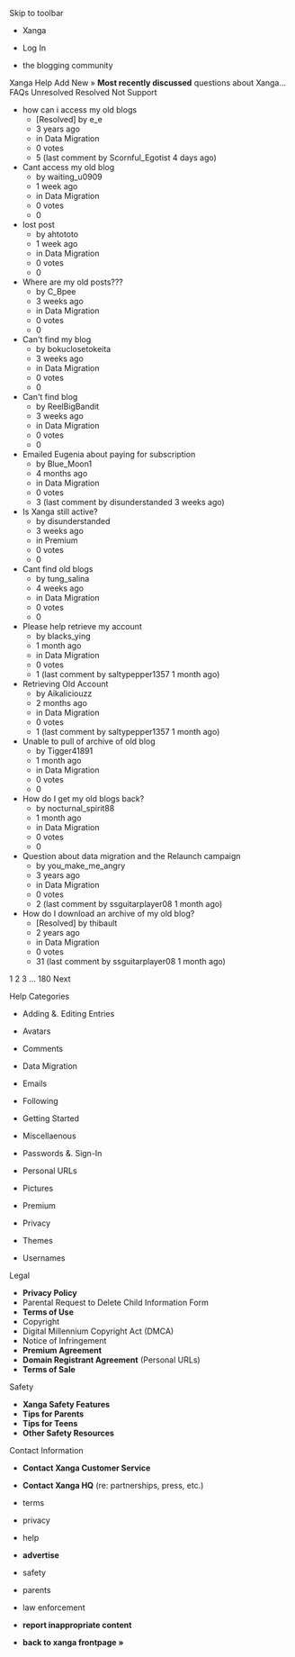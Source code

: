 Skip to toolbar

*   Xanga

*   Log In

*   the blogging community

Xanga Help Add New » **Most recently discussed** questions about Xanga… FAQs Unresolved Resolved Not Support

*   how can i access my old blogs
    *   \[Resolved\] by e\_e
    *   3 years ago
    *   in Data Migration
    *   0 votes
    *   5 (last comment by Scornful\_Egotist 4 days ago)
*   Cant access my old blog
    *   by waiting\_u0909
    *   1 week ago
    *   in Data Migration
    *   0 votes
    *   0
*   lost post
    *   by ahtototo
    *   1 week ago
    *   in Data Migration
    *   0 votes
    *   0
*   Where are my old posts???
    *   by C\_Bpee
    *   3 weeks ago
    *   in Data Migration
    *   0 votes
    *   0
*   Can't find my blog
    *   by bokuclosetokeita
    *   3 weeks ago
    *   in Data Migration
    *   0 votes
    *   0
*   Can't find blog
    *   by ReelBigBandit
    *   3 weeks ago
    *   in Data Migration
    *   0 votes
    *   0
*   Emailed Eugenia about paying for subscription
    *   by Blue\_Moon1
    *   4 months ago
    *   in Data Migration
    *   0 votes
    *   3 (last comment by disunderstanded 3 weeks ago)
*   Is Xanga still active?
    *   by disunderstanded
    *   3 weeks ago
    *   in Premium
    *   0 votes
    *   0
*   Cant find old blogs
    *   by tung\_salina
    *   4 weeks ago
    *   in Data Migration
    *   0 votes
    *   0
*   Please help retrieve my account
    *   by blacks\_ying
    *   1 month ago
    *   in Data Migration
    *   0 votes
    *   1 (last comment by saltypepper1357 1 month ago)
*   Retrieving Old Account
    *   by Aikaliciouzz
    *   2 months ago
    *   in Data Migration
    *   0 votes
    *   1 (last comment by saltypepper1357 1 month ago)
*   Unable to pull of archive of old blog
    *   by Tigger41891
    *   1 month ago
    *   in Data Migration
    *   0 votes
    *   0
*   How do I get my old blogs back?
    *   by nocturnal\_spirit88
    *   1 month ago
    *   in Data Migration
    *   0 votes
    *   0
*   Question about data migration and the Relaunch campaign
    *   by you\_make\_me\_angry
    *   3 years ago
    *   in Data Migration
    *   0 votes
    *   2 (last comment by ssguitarplayer08 1 month ago)
*   How do I download an archive of my old blog?
    *   \[Resolved\] by thibault
    *   2 years ago
    *   in Data Migration
    *   0 votes
    *   31 (last comment by ssguitarplayer08 1 month ago)

1 2 3 ... 180 Next

Help Categories

*   Adding &. Editing Entries
*   Avatars
*   Comments
*   Data Migration
*   Emails
*   Following
*   Getting Started
*   Miscellaenous

*   Passwords &. Sign-In
*   Personal URLs
*   Pictures
*   Premium
*   Privacy
*   Themes
*   Usernames

Legal

*   **Privacy Policy**
*   Parental Request to Delete Child Information Form
*   **Terms of Use**
*   Copyright
*   Digital Millennium Copyright Act (DMCA)
*   Notice of Infringement
*   **Premium Agreement**
*   **Domain Registrant Agreement** (Personal URLs)
*   **Terms of Sale**

Safety

*   **Xanga Safety Features**
*   **Tips for Parents**
*   **Tips for Teens**
*   **Other Safety Resources**

Contact Information

*   **Contact Xanga Customer Service**
*   **Contact Xanga HQ** (re: partnerships, press, etc.)

*   terms
*   privacy
*   help
*   **advertise**

*   safety
*   parents
*   law enforcement
*   **report inappropriate content**

*   **back to xanga frontpage »**